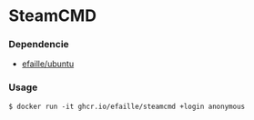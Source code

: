 # SteamCMD

### Dependencie

- [efaille/ubuntu]

### Usage

```
$ docker run -it ghcr.io/efaille/steamcmd +login anonymous
```

[efaille/ubuntu]: //github.com/efaille/dockerfiles/tree/master/ubuntu
